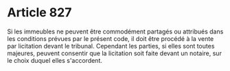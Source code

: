 # Article 827

Si les immeubles ne peuvent être commodément partagés ou attribués dans les conditions prévues par le présent code, il doit être procédé à la vente par licitation devant le tribunal.   Cependant les parties, si elles sont toutes majeures, peuvent consentir que la licitation soit faite devant un notaire, sur le choix duquel elles s'accordent.